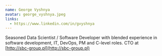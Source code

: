 ```yaml
---
name: George Vyshnya
avatar: george_vyshnya.jpeg
links:
  - https://www.linkedin.com/in/gvyshnya
---
```


Seasoned Data Scientist / Software Developer with blended experience in software
development, IT, DevOps, PM and C-level roles. CTO at
[http://sbc-group.pl](http://sbc-group.pl)
